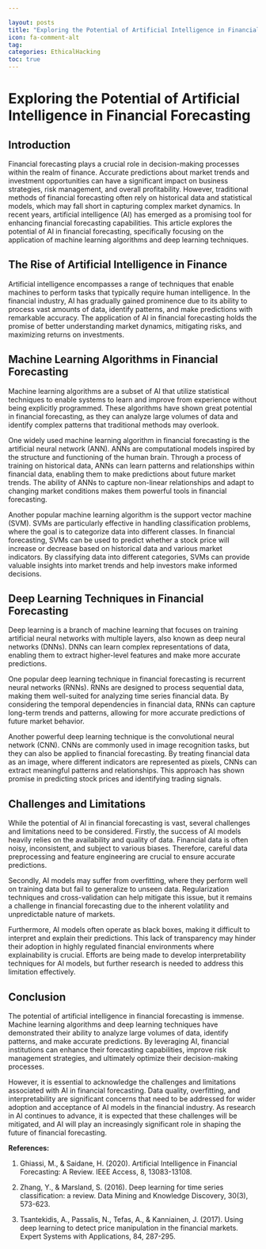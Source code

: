 ```yaml
---

layout: posts
title: "Exploring the Potential of Artificial Intelligence in Financial Forecasting"
icon: fa-comment-alt
tag:      
categories: EthicalHacking
toc: true
---
```




# Exploring the Potential of Artificial Intelligence in Financial Forecasting

## Introduction

Financial forecasting plays a crucial role in decision-making processes within the realm of finance. Accurate predictions about market trends and investment opportunities can have a significant impact on business strategies, risk management, and overall profitability. However, traditional methods of financial forecasting often rely on historical data and statistical models, which may fall short in capturing complex market dynamics. In recent years, artificial intelligence (AI) has emerged as a promising tool for enhancing financial forecasting capabilities. This article explores the potential of AI in financial forecasting, specifically focusing on the application of machine learning algorithms and deep learning techniques.

## The Rise of Artificial Intelligence in Finance

Artificial intelligence encompasses a range of techniques that enable machines to perform tasks that typically require human intelligence. In the financial industry, AI has gradually gained prominence due to its ability to process vast amounts of data, identify patterns, and make predictions with remarkable accuracy. The application of AI in financial forecasting holds the promise of better understanding market dynamics, mitigating risks, and maximizing returns on investments.

## Machine Learning Algorithms in Financial Forecasting

Machine learning algorithms are a subset of AI that utilize statistical techniques to enable systems to learn and improve from experience without being explicitly programmed. These algorithms have shown great potential in financial forecasting, as they can analyze large volumes of data and identify complex patterns that traditional methods may overlook.

One widely used machine learning algorithm in financial forecasting is the artificial neural network (ANN). ANNs are computational models inspired by the structure and functioning of the human brain. Through a process of training on historical data, ANNs can learn patterns and relationships within financial data, enabling them to make predictions about future market trends. The ability of ANNs to capture non-linear relationships and adapt to changing market conditions makes them powerful tools in financial forecasting.

Another popular machine learning algorithm is the support vector machine (SVM). SVMs are particularly effective in handling classification problems, where the goal is to categorize data into different classes. In financial forecasting, SVMs can be used to predict whether a stock price will increase or decrease based on historical data and various market indicators. By classifying data into different categories, SVMs can provide valuable insights into market trends and help investors make informed decisions.

## Deep Learning Techniques in Financial Forecasting

Deep learning is a branch of machine learning that focuses on training artificial neural networks with multiple layers, also known as deep neural networks (DNNs). DNNs can learn complex representations of data, enabling them to extract higher-level features and make more accurate predictions.

One popular deep learning technique in financial forecasting is recurrent neural networks (RNNs). RNNs are designed to process sequential data, making them well-suited for analyzing time series financial data. By considering the temporal dependencies in financial data, RNNs can capture long-term trends and patterns, allowing for more accurate predictions of future market behavior.

Another powerful deep learning technique is the convolutional neural network (CNN). CNNs are commonly used in image recognition tasks, but they can also be applied to financial forecasting. By treating financial data as an image, where different indicators are represented as pixels, CNNs can extract meaningful patterns and relationships. This approach has shown promise in predicting stock prices and identifying trading signals.

## Challenges and Limitations

While the potential of AI in financial forecasting is vast, several challenges and limitations need to be considered. Firstly, the success of AI models heavily relies on the availability and quality of data. Financial data is often noisy, inconsistent, and subject to various biases. Therefore, careful data preprocessing and feature engineering are crucial to ensure accurate predictions.

Secondly, AI models may suffer from overfitting, where they perform well on training data but fail to generalize to unseen data. Regularization techniques and cross-validation can help mitigate this issue, but it remains a challenge in financial forecasting due to the inherent volatility and unpredictable nature of markets.

Furthermore, AI models often operate as black boxes, making it difficult to interpret and explain their predictions. This lack of transparency may hinder their adoption in highly regulated financial environments where explainability is crucial. Efforts are being made to develop interpretability techniques for AI models, but further research is needed to address this limitation effectively.

## Conclusion

The potential of artificial intelligence in financial forecasting is immense. Machine learning algorithms and deep learning techniques have demonstrated their ability to analyze large volumes of data, identify patterns, and make accurate predictions. By leveraging AI, financial institutions can enhance their forecasting capabilities, improve risk management strategies, and ultimately optimize their decision-making processes.

However, it is essential to acknowledge the challenges and limitations associated with AI in financial forecasting. Data quality, overfitting, and interpretability are significant concerns that need to be addressed for wider adoption and acceptance of AI models in the financial industry. As research in AI continues to advance, it is expected that these challenges will be mitigated, and AI will play an increasingly significant role in shaping the future of financial forecasting.

**References:**

1. Ghiassi, M., & Saidane, H. (2020). Artificial Intelligence in Financial Forecasting: A Review. IEEE Access, 8, 13083-13108.

2. Zhang, Y., & Marsland, S. (2016). Deep learning for time series classification: a review. Data Mining and Knowledge Discovery, 30(3), 573-623.

3. Tsantekidis, A., Passalis, N., Tefas, A., & Kanniainen, J. (2017). Using deep learning to detect price manipulation in the financial markets. Expert Systems with Applications, 84, 287-295.